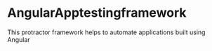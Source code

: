 # AngularApptestingframework
This protractor framework helps to automate applications built using Angular
